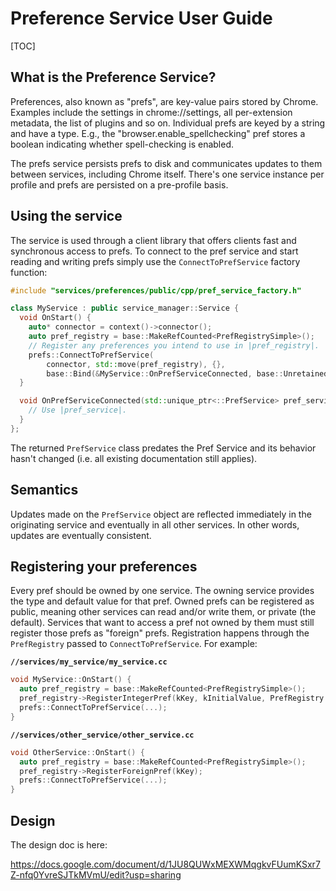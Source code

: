 # Preference Service User Guide

[TOC]

## What is the Preference Service?

Preferences, also known as "prefs", are key-value pairs stored by
Chrome. Examples include the settings in chrome://settings, all per-extension
metadata, the list of plugins and so on. Individual prefs are keyed by a string
and have a type. E.g., the "browser.enable_spellchecking" pref stores a boolean
indicating whether spell-checking is enabled.

The prefs service persists prefs to disk and communicates updates to them
between services, including Chrome itself. There's one service instance per
profile and prefs are persisted on a pre-profile basis.

## Using the service

The service is used through a client library that offers clients fast and
synchronous access to prefs. To connect to the pref service and start reading
and writing prefs simply use the `ConnectToPrefService` factory function:

``` cpp
#include "services/preferences/public/cpp/pref_service_factory.h"

class MyService : public service_manager::Service {
  void OnStart() {
    auto* connector = context()->connector();
    auto pref_registry = base::MakeRefCounted<PrefRegistrySimple>();
    // Register any preferences you intend to use in |pref_registry|.
    prefs::ConnectToPrefService(
        connector, std::move(pref_registry), {},
        base::Bind(&MyService::OnPrefServiceConnected, base::Unretained(this)));
  }

  void OnPrefServiceConnected(std::unique_ptr<::PrefService> pref_service) {
    // Use |pref_service|.
  }
};
```

The returned `PrefService` class predates the Pref Service and its behavior
hasn't changed (i.e. all existing documentation still applies).

## Semantics

Updates made on the `PrefService` object are reflected immediately in the
originating service and eventually in all other services. In other words,
updates are eventually consistent.

## Registering your preferences

Every pref should be owned by one service. The owning service provides the type
and default value for that pref. Owned prefs can be registered as public,
meaning other services can read and/or write them, or private (the default). Services
that want to access a pref not owned by them must still register those prefs as
"foreign" prefs. Registration happens through the `PrefRegistry` passed to
`ConnectToPrefService`. For example:

**`//services/my_service/my_service.cc`**
``` cpp
void MyService::OnStart() {
  auto pref_registry = base::MakeRefCounted<PrefRegistrySimple>();
  pref_registry->RegisterIntegerPref(kKey, kInitialValue, PrefRegistry::PUBLIC);
  prefs::ConnectToPrefService(...);
}
```

**`//services/other_service/other_service.cc`**
``` cpp
void OtherService::OnStart() {
  auto pref_registry = base::MakeRefCounted<PrefRegistrySimple>();
  pref_registry->RegisterForeignPref(kKey);
  prefs::ConnectToPrefService(...);
}
```

## Design

The design doc is here:

https://docs.google.com/document/d/1JU8QUWxMEXWMqgkvFUumKSxr7Z-nfq0YvreSJTkMVmU/edit?usp=sharing

